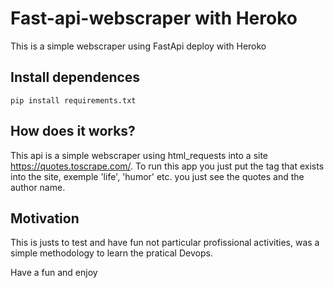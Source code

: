 # **Fast-api-webscraper with Heroko**


This is a simple webscraper using FastApi deploy with Heroko


## **Install dependences**

```
pip install requirements.txt
```

## **How does it works?**

This api is a simple webscraper using html_requests into a site https://quotes.toscrape.com/.
To run this app you just put the tag that exists into the site, exemple 'life', 'humor' etc.
you just see the quotes and the author name.


## **Motivation**

This is justs to test and have fun not particular profissional activities, was a simple methodology to learn the pratical Devops.


Have a fun and enjoy


